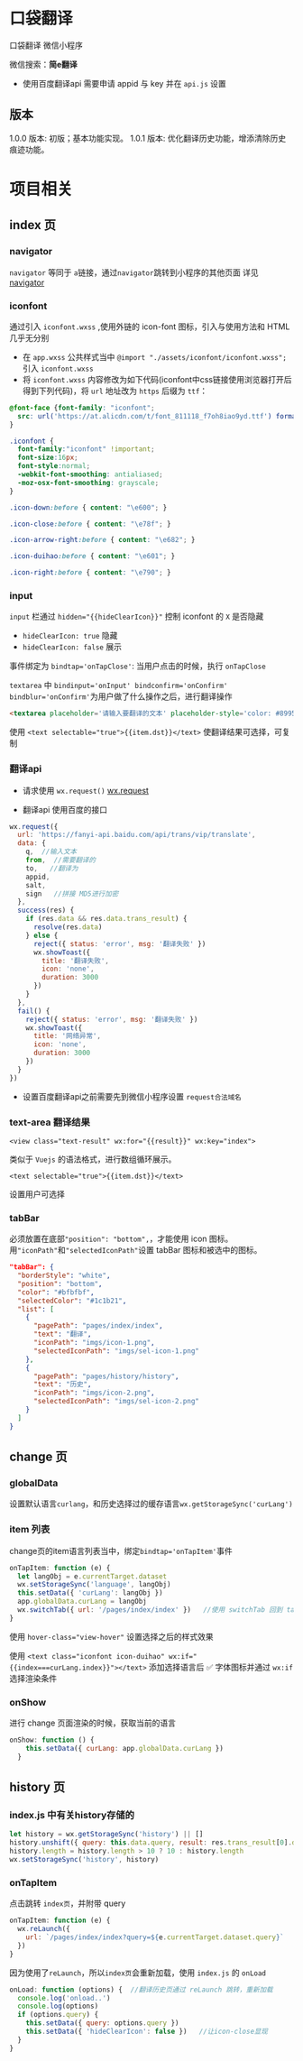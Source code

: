 # 口袋翻译
口袋翻译 微信小程序

微信搜索：**简e翻译**

- 使用百度翻译api
需要申请 appid 与 key 并在 `api.js` 设置

## 版本
1.0.0 版本: 初版；基本功能实现。
1.0.1 版本: 优化翻译历史功能，增添清除历史痕迹功能。

# 项目相关
## index 页
### navigator
`navigator` 等同于 `a`链接，通过`navigator`跳转到小程序的其他页面
详见 [navigator](https://developers.weixin.qq.com/miniprogram/dev/component/navigator.html)
<br>

### iconfont
通过引入 `iconfont.wxss` ,使用外链的 icon-font 图标，引入与使用方法和 HTML 几乎无分别
- 在 `app.wxss` 公共样式当中 `@import "./assets/iconfont/iconfont.wxss";` 引入 `iconfont.wxss`
- 将 `iconfont.wxss` 内容修改为如下代码(iconfont中css链接使用浏览器打开后得到下列代码)，将 `url` 地址改为 `https` 后缀为 `ttf`：

```CSS
@font-face {font-family: "iconfont";
  src: url('https://at.alicdn.com/t/font_811118_f7oh8iao9yd.ttf') format('truetype')
}

.iconfont {
  font-family:"iconfont" !important;
  font-size:16px;
  font-style:normal;
  -webkit-font-smoothing: antialiased;
  -moz-osx-font-smoothing: grayscale;
}

.icon-down:before { content: "\e600"; }

.icon-close:before { content: "\e78f"; }

.icon-arrow-right:before { content: "\e682"; }

.icon-duihao:before { content: "\e601"; }

.icon-right:before { content: "\e790"; }
```

### input
`input` 栏通过 `hidden="{{hideClearIcon}}"` 控制 iconfont 的 `X` 是否隐藏
- `hideClearIcon: true` 隐藏
- `hideClearIcon: false` 展示

事件绑定为 `bindtap='onTapClose'`: 当用户点击的时候，执行 `onTapClose`

`textarea` 中 `bindinput='onInput' bindconfirm='onConfirm' bindblur='onConfirm'`为用户做了什么操作之后，进行翻译操作
```HTML
<textarea placeholder='请输入要翻译的文本' placeholder-style='color: #8995a1'  bindinput='onInput' bindconfirm='onConfirm' bindblur='onConfirm'  value="{{query}}"></textarea>
```

使用 `<text selectable="true">{{item.dst}}</text>` 使翻译结果可选择，可复制


### 翻译api
- 请求使用 `wx.request()`
[wx.request](https://developers.weixin.qq.com/miniprogram/dev/api/network-request.html)

- 翻译api 使用百度的接口
```JavaScript
wx.request({
  url: 'https://fanyi-api.baidu.com/api/trans/vip/translate',
  data: {
    q,  //输入文本
    from,  //需要翻译的
    to,   //翻译为
    appid,
    salt,
    sign   //拼接 MD5进行加密
  },
  success(res) {
    if (res.data && res.data.trans_result) {
      resolve(res.data)
    } else {
      reject({ status: 'error', msg: '翻译失败' })
      wx.showToast({
        title: '翻译失败',
        icon: 'none',
        duration: 3000
      })
    }
  },
  fail() {
    reject({ status: 'error', msg: '翻译失败' })
    wx.showToast({
      title: '网络异常',
      icon: 'none',
      duration: 3000
    })
  }
})
```
- 设置百度翻译api之前需要先到微信小程序设置 `request合法域名`

### text-area 翻译结果
`<view class="text-result" wx:for="{{result}}" wx:key="index">`

类似于 `Vuejs` 的语法格式，进行数组循环展示。

`<text selectable="true">{{item.dst}}</text>`

设置用户可选择

### tabBar
必须放置在底部`"position": "bottom",`，才能使用 icon 图标。
用`"iconPath"`和`"selectedIconPath"`设置 tabBar 图标和被选中的图标。
```JSON
"tabBar": {   
  "borderStyle": "white",
  "position": "bottom",
  "color": "#bfbfbf",
  "selectedColor": "#1c1b21",
  "list": [
    {
      "pagePath": "pages/index/index",
      "text": "翻译",
      "iconPath": "imgs/icon-1.png",
      "selectedIconPath": "imgs/sel-icon-1.png"
    },
    {
      "pagePath": "pages/history/history",
      "text": "历史",
      "iconPath": "imgs/icon-2.png",
      "selectedIconPath": "imgs/sel-icon-2.png"
    }
  ]
}
```

## change 页
### globalData
设置默认语言`curlang`，和历史选择过的缓存语言`wx.getStorageSync('curLang')`

### item 列表
change页的item语言列表当中，绑定`bindtap='onTapItem'`事件
```JavaScript
onTapItem: function (e) {
  let langObj = e.currentTarget.dataset
  wx.setStorageSync('language', langObj)
  this.setData({ 'curLang': langObj })
  app.globalData.curLang = langObj
  wx.switchTab({ url: '/pages/index/index' })   //使用 switchTab 回到 tabBar
}
```

使用 `hover-class="view-hover"` 设置选择之后的样式效果

使用 `<text class="iconfont icon-duihao" wx:if="{{index===curLang.index}}"></text>` 添加选择语言后 ✅ 字体图标并通过 `wx:if` 选择渲染条件

### onShow
进行 change 页面渲染的时候，获取当前的语言
```JavaScript
onShow: function () {
    this.setData({ curLang: app.globalData.curLang })
  }
```

## history 页
### index.js 中有关history存储的
```JavaScript
let history = wx.getStorageSync('history') || []
history.unshift({ query: this.data.query, result: res.trans_result[0].dst })
history.length = history.length > 10 ? 10 : history.length
wx.setStorageSync('history', history)
```


### onTapItem
点击跳转 `index页`，并附带 query
```JavaScript
onTapItem: function (e) {
  wx.reLaunch({
    url: `/pages/index/index?query=${e.currentTarget.dataset.query}`
  })
}
```
因为使用了`reLaunch`，所以`index页`会重新加载，使用 `index.js` 的 `onLoad`
```JavaScript
onLoad: function (options) {  //翻译历史页通过 reLaunch 跳转，重新加载
  console.log('onload..')
  console.log(options)
  if (options.query) {
    this.setData({ query: options.query })
    this.setData({ 'hideClearIcon': false })   //让icon-close显现
  }
}
```
